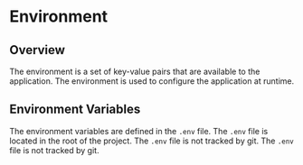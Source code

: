 # Environment

## Overview

The environment is a set of key-value pairs that are available to the application. The environment is used to configure the application at runtime.

## Environment Variables

The environment variables are defined in the `.env` file. The `.env` file is located in the root of the project. The `.env` file is not tracked by git. The `.env` file is not tracked by git.
